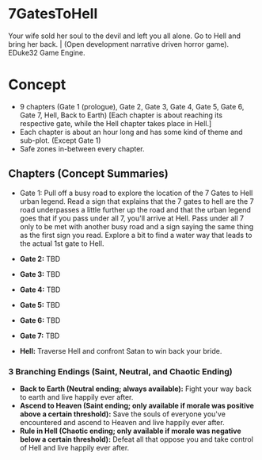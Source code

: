 # 7GatesToHell
Your wife sold her soul to the devil and left you all alone. Go to Hell and bring her back. | (Open development narrative driven horror game). EDuke32 Game Engine.

# Concept
- 9 chapters (Gate 1 (prologue), Gate 2, Gate 3, Gate 4, Gate 5, Gate 6, Gate 7, Hell, Back to Earth) [Each chapter is about reaching its respective gate, while the Hell chapter takes place in Hell.]
- Each chapter is about an hour long and has some kind of theme and sub-plot. (Except Gate 1)
- Safe zones in-between every chapter.

## Chapters (Concept Summaries)
- Gate 1: Pull off a busy road to explore the location of the 7 Gates to Hell urban legend. Read a sign that explains that the 7 gates to hell are the 7 road underpasses a little further up the road and that the urban legend goes that if you pass under all 7, you'll arrive at Hell. Pass under all 7 only to be met with another busy road and a sign saying the same thing as the first sign you read. Explore a bit to find a water way that leads to the actual 1st gate to Hell.

- **Gate 2:** TBD
- **Gate 3:** TBD
- **Gate 4:** TBD
- **Gate 5:** TBD
- **Gate 6:** TBD
- **Gate 7:** TBD
- **Hell:** Traverse Hell and confront Satan to win back your bride.

### 3 Branching Endings (Saint, Neutral, and Chaotic Ending)

- **Back to Earth (Neutral ending; always available):** Fight your way back to earth and live happily ever after.
- **Ascend to Heaven (Saint ending; only available if morale was positive above a certain threshold):** Save the souls of everyone you've encountered and ascend to Heaven and live happily ever after.
- **Rule in Hell (Chaotic ending; only available if morale was negative below a certain threshold):** Defeat all that oppose you and take control of Hell and live happily ever after.
